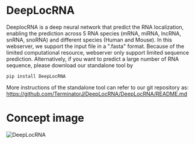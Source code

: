 # DeepLocRNA

DeeplocRNA is a deep neural network that predict the RNA localization, enabling the prediction across 5 RNA species (mRNA, miRNA, lncRNA, snRNA, snoRNA) and different species (Human and Mouse). 
In this webserver, we support the input file in a ".fasta" format. Because of the limited computational resource, webserver only support limited sequence prediction.
Alternatively, if you want to predict a large number of RNA sequence, please download our standalone tool by
```
pip install DeepLocRNA
```
More instructions of the standalone tool can refer to our git repository as: https://github.com/TerminatorJ/DeepLocRNA/DeepLocRNA/README.md
# Concept image
![DeepLocRNA](webserver/assets/Figuresmall.png)

